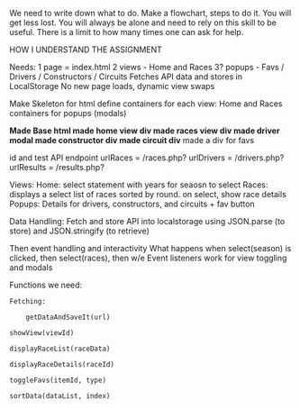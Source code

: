 We need to write down what to do. Make a flowchart, steps to do it. You will get less lost. 
You will always be alone and need to rely on this skill to be useful. There is a limit to how many
times one can ask for help.

HOW I UNDERSTAND THE ASSIGNMENT

Needs:
1 page = index.html
    2 views - Home and Races
    3? popups - Favs / Drivers / Constructors / Circuits
Fetches API data and stores in LocalStorage
No new page loads, dynamic view swaps

Make Skeleton for html
    define containers for each view: Home and Races
    containers for popups (modals)

**Made Base html
made home view div
made races view div
made driver modal
made constructor div
made circuit div**
made a div for favs

id and test API endpoint
    urlRaces = /races.php?
    urlDrivers = /drivers.php?
    urlResults = /results.php?

Views:
    Home: select statement with years for seaosn to select
    Races: displays a select list of races sorted by round. on select, show race details
    Popups: Details for drivers, constructors, and circuits + fav button

Data Handling:
    Fetch and store API into localstorage
    using JSON.parse (to store) and JSON.stringify (to retrieve)

Then event handling and interactivity
    What happens when select(season) is clicked, then select(races), then w/e
    Event listeners work for view toggling and modals


Functions we need:

    Fetching:

        getDataAndSaveIt(url)

    showView(viewId)

    displayRaceList(raceData)

    displayRaceDetails(raceId)

    toggleFavs(itemId, type)

    sortData(dataList, index)
